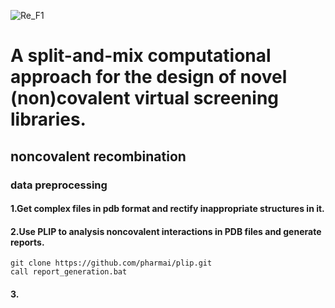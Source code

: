 ![Re_F1](https://github.com/xxh1999/reconstructed_libraries/assets/94356070/86ffa86b-29d9-4cdb-89de-8974da1d3892)
# A split-and-mix computational approach for the design of novel (non)covalent virtual screening libraries.
## noncovalent recombination
### data preprocessing
#### 1.Get complex files in pdb format and rectify inappropriate structures in it.
#### 2.Use PLIP to analysis noncovalent interactions in PDB files and generate reports. 
```
git clone https://github.com/pharmai/plip.git
call report_generation.bat
``` 
#### 3.
